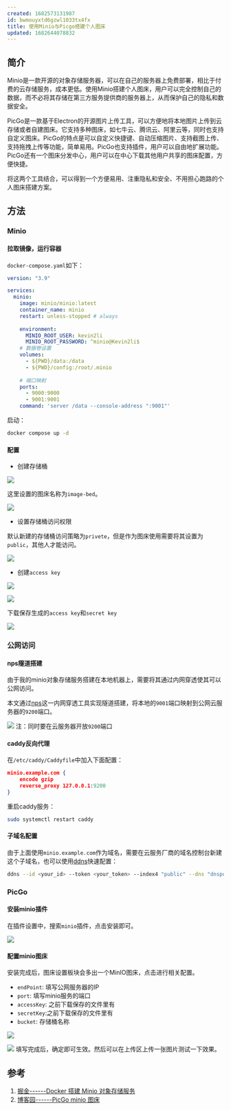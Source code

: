 ```yaml
---
created: 1682573131987
id: bwmouyxtd6gzwl1033tx4fx
title: 使用Minio与Picgo搭建个人图床
updated: 1682644078832
---
```


## 简介

Minio是一款开源的对象存储服务器，可以在自己的服务器上免费部署，相比于付费的云存储服务，成本更低。使用Minio搭建个人图床，用户可以完全控制自己的数据，而不必将其存储在第三方服务提供商的服务器上，从而保护自己的隐私和数据安全。

PicGo是一款基于Electron的开源图片上传工具，可以方便地将本地图片上传到云存储或者自建图床。它支持多种图床，如七牛云、腾讯云、阿里云等，同时也支持自定义图床。PicGo的特点是可以自定义快捷键、自动压缩图片、支持截图上传、支持拖拽上传等功能，简单易用。PicGo也支持插件，用户可以自由地扩展功能。PicGo还有一个图床分发中心，用户可以在中心下载其他用户共享的图床配置，方便快捷。

将这两个工具结合，可以得到一个方便易用、注重隐私和安全、不用担心跑路的个人图床搭建方案。

## 方法

### Minio

#### 拉取镜像，运行容器

`docker-compose.yaml`如下：

``` yaml {.line-numbers}
version: "3.9"

services:
  minio:
    image: minio/minio:latest
    container_name: minio
    restart: unless-stopped # always
    
    environment:
      MINIO_ROOT_USER: kevin2li
      MINIO_ROOT_PASSWORD: ^minio@Kevin2li$
    # 数据卷设置
    volumes:
      - ${PWD}/data:/data
      - ${PWD}/config:/root/.minio
    
    # 端口映射
    ports:
      - 9000:9000
      - 9001:9001
    command: 'server /data --console-address ":9001"'
```

启动：

``` bash
docker compose up -d
```

#### 配置

-   创建存储桶

![](https://minio.kevin2li.top/image-bed/Snipaste_2023-04-27_13-29-34.png)

这里设置的图床名称为`image-bed`。

![](https://minio.kevin2li.top/image-bed/20230427143555.png)

-   设置存储桶访问权限

默认新建的存储桶访问策略为`privete`，但是作为图床使用需要将其设置为`public`，其他人才能访问。

![](https://minio.kevin2li.top/image-bed/20230427142129.png)

-   创建`access key`

![](https://minio.kevin2li.top/image-bed/Snipaste_2023-04-27_13-30-31.png)

![](https://minio.kevin2li.top/image-bed/Snipaste_2023-04-27_13-31-52.png)

下载保存生成的`access key`和`secret key`

![](https://minio.kevin2li.top/image-bed/Snipaste_2023-04-27_13-32-44.png)

### 公网访问

#### nps隧道搭建

由于我的minio对象存储服务搭建在本地机器上，需要将其通过内网穿透使其可以公网访问。

本文通过[nps](https://github.com/ehang-io/nps)这一内网穿透工具实现隧道搭建，将本地的`9001`端口映射到公网云服务器的`9200`端口。

![](https://minio.kevin2li.top/image-bed/20230427144720.png)
注：同时要在云服务器开放`9200`端口

#### caddy反向代理

在`/etc/caddy/Caddyfile`中加入下面配置：

``` json
minio.example.com {
    encode gzip
    reverse_proxy 127.0.0.1:9200
}
```

重启caddy服务：

``` bash
sudo systemctl restart caddy
```

#### 子域名配置

由于上面使用`minio.example.com`作为域名，需要在云服务厂商的域名控制台新建这个子域名，也可以使用[ddns](https://github.com/NewFuture/DDNS)快速配置：

``` bash
ddns --id <your_id> --token <your_token> --index4 "public" --dns "dnspod" --ipv4 "minio.example.com"
```

### PicGo

#### 安装minio插件

在插件设置中，搜索`minio`插件，点击安装即可。

![](https://minio.kevin2li.top/image-bed/20230427144902.png)

#### 配置minio图床
安装完成后，图床设置板块会多出一个MinIO图床，点击进行相关配置。 
- `endPoint`: 填写公网服务器的IP 
- `port`: 填写minio服务的端口 
- `accessKey`: 之前下载保存的文件里有 
- `secretKey`:之前下载保存的文件里有 
- `bucket`: 存储桶名称

![](https://minio.kevin2li.top/image-bed/20230427145101.png)

![](https://minio.kevin2li.top/image-bed/20230427145151.png)
填写完成后，确定即可生效。然后可以在上传区上传一张图片测试一下效果。

## 参考

1.  [掘金------Docker 搭建 Minio
    对象存储服务](https://juejin.cn/post/7203258813893345340)
2.  [博客园------PicGo minio
    图床](https://www.cnblogs.com/mikemhm/p/16160988.html)
